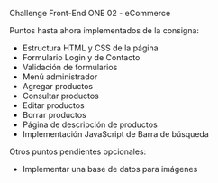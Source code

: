 Challenge Front-End ONE 02 - eCommerce

Puntos hasta ahora implementados de la consigna:
* Estructura HTML y CSS de la página
* Formulario Login y de Contacto
* Validación de formularios
* Menú administrador
* Agregar productos
* Consultar productos
* Editar productos
* Borrar productos
* Página de descripción de productos
* Implementación JavaScript de Barra de búsqueda


Otros puntos pendientes opcionales:
* Implementar una base de datos para imágenes
